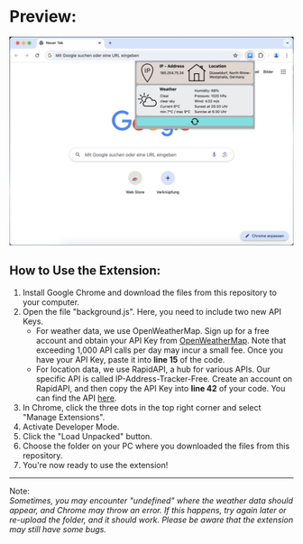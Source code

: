 <h1>Preview:</h1>

![Screenshot](popup-window.jpg)

<h2>How to Use the Extension:</h1>

1. Install Google Chrome and download the files from this repository to your computer.
2. Open the file "background.js". Here, you need to include two new API Keys.
     - For weather data, we use OpenWeatherMap. Sign up for a free account and obtain your API Key from [OpenWeatherMap](https://openweathermap.org/). Note that exceeding 1,000 API calls per day may incur a small fee. Once you have your API Key, paste it into <b>line 15</b> of the code.
     - For location data, we use RapidAPI, a hub for various APIs. Our specific API is called IP-Address-Tracker-Free. Create an account on RapidAPI, and then copy the API Key into <b>line 42</b> of your code. You can find the API [here](https://rapidapi.com/mark2info/api/ip-address-tracker-free).
3. In Chrome, click the three dots in the top right corner and select "Manage Extensions".
4. Activate Developer Mode.
5. Click the "Load Unpacked" button.
6. Choose the folder on your PC where you downloaded the files from this repository.
7. You're now ready to use the extension!
---
Note: <br>
<i>Sometimes, you may encounter "undefined" where the weather data should appear, and Chrome may throw an error. If this happens, try again later or re-upload the folder, and it should work. Please be aware that the extension may still have some bugs.

